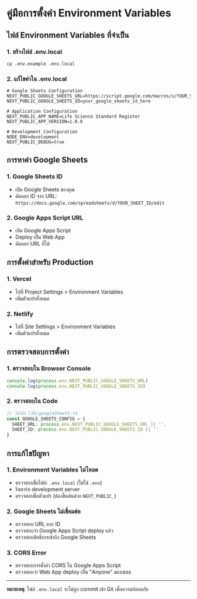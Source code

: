# คู่มือการตั้งค่า Environment Variables

## ไฟล์ Environment Variables ที่จำเป็น

### 1. สร้างไฟล์ .env.local
```bash
cp .env.example .env.local
```

### 2. แก้ไขค่าใน .env.local
```env
# Google Sheets Configuration
NEXT_PUBLIC_GOOGLE_SHEETS_URL=https://script.google.com/macros/s/YOUR_SCRIPT_ID/exec
NEXT_PUBLIC_GOOGLE_SHEETS_ID=your_google_sheets_id_here

# Application Configuration
NEXT_PUBLIC_APP_NAME=Life Science Standard Register
NEXT_PUBLIC_APP_VERSION=1.0.0

# Development Configuration
NODE_ENV=development
NEXT_PUBLIC_DEBUG=true
```

## การหาค่า Google Sheets

### 1. Google Sheets ID
- เปิด Google Sheets ของคุณ
- คัดลอก ID จาก URL: `https://docs.google.com/spreadsheets/d/YOUR_SHEET_ID/edit`

### 2. Google Apps Script URL
- เปิด Google Apps Script
- Deploy เป็น Web App
- คัดลอก URL ที่ได้

## การตั้งค่าสำหรับ Production

### 1. Vercel
- ไปที่ Project Settings > Environment Variables
- เพิ่มตัวแปรทั้งหมด

### 2. Netlify
- ไปที่ Site Settings > Environment Variables
- เพิ่มตัวแปรทั้งหมด

## การตรวจสอบการตั้งค่า

### 1. ตรวจสอบใน Browser Console
```javascript
console.log(process.env.NEXT_PUBLIC_GOOGLE_SHEETS_URL)
console.log(process.env.NEXT_PUBLIC_GOOGLE_SHEETS_ID)
```

### 2. ตรวจสอบใน Code
```typescript
// ในไฟล์ lib/googleSheets.ts
const GOOGLE_SHEETS_CONFIG = {
  SHEET_URL: process.env.NEXT_PUBLIC_GOOGLE_SHEETS_URL || '',
  SHEET_ID: process.env.NEXT_PUBLIC_GOOGLE_SHEETS_ID || ''
}
```

## การแก้ไขปัญหา

### 1. Environment Variables ไม่โหลด
- ตรวจสอบชื่อไฟล์: `.env.local` (ไม่ใช่ `.env`)
- รีสตาร์ท development server
- ตรวจสอบชื่อตัวแปร (ต้องขึ้นต้นด้วย `NEXT_PUBLIC_`)

### 2. Google Sheets ไม่เชื่อมต่อ
- ตรวจสอบ URL และ ID
- ตรวจสอบว่า Google Apps Script deploy แล้ว
- ตรวจสอบสิทธิ์การเข้าถึง Google Sheets

### 3. CORS Error
- ตรวจสอบการตั้งค่า CORS ใน Google Apps Script
- ตรวจสอบว่า Web App deploy เป็น "Anyone" access

---

**หมายเหตุ**: ไฟล์ `.env.local` จะไม่ถูก commit เข้า Git เพื่อความปลอดภัย
